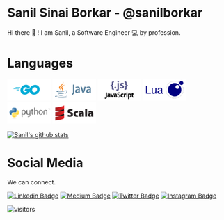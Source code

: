 # Sanil Sinai Borkar - @sanilborkar

Hi there :wave: ! I am Sanil, a Software Engineer :computer: by profession.

<!--
- 🔭 I’m currently working on ...
- 🌱 I’m currently learning ...
- 👯 I’m looking to collaborate on ...
- 🤔 I’m looking for help with ...
- 💬 Ask me about ...
- 📫 How to reach me: ...
- 😄 Pronouns: ...
- ⚡ Fun fact: ...
-->

# Languages

<a href="https://golang.org/" target="_blank"><img height="50" src="./assets/golang-ar21.svg"></a>
<a href="https://java.com" target="_blank"><img height="50" src="./assets/java-ar21.svg"></a>
<a href="https://www.javascript.com/" target="_blank"><img height="50" src="./assets/javascript-ar21.svg"></a>
<a href="http://www.lua.org" target="_blank"><img height="50" src="./assets/lua-ar21.svg"></a>
<a href="https://python.org" target="_blank"><img height="50" src="./assets/python-ar21.svg"></a>
<a href="https://www.scala-lang.org/" target="_blank"><img height="50" src="./assets/scala-lang-ar21.svg"></a>

[![Sanil's github stats](https://github-readme-stats.vercel.app/api?username=sanilborkar&count_private=true&show_icons=true&theme=tokyonight)](https://github.com/sanilborkar/github-readme-stats)

# Social Media

We can connect.

[![Linkedin Badge](https://img.shields.io/badge/-sanilborkar-blue?style=flat&logo=Linkedin&logoColor=white&link=https://www.linkedin.com/in/sanilborkar/)](https://www.linkedin.com/in/sanilborkar/) [![Medium Badge](https://img.shields.io/badge/-@sanilborkar-000000?style=flat&labelColor=000000&logo=Medium&link=https://medium.com/@sanilborkar)](https://medium.com/@sanilborkar) [![Twitter Badge](https://img.shields.io/badge/-@sanilborkar-1ca0f1?style=flat&labelColor=1ca0f1&logo=twitter&logoColor=white&link=https://twitter.com/sanilborkar)](https://twitter.com/sanilborkar) [![Instagram Badge](https://img.shields.io/badge/-@sanilborkar-purple?style=flat&logo=instagram&logoColor=white&link=https://instagram.com/sanilborkar/)](https://instagram.com/sanilborkar)

![visitors](https://visitor-badge.laobi.icu/badge?page_id=sanilborkar)
